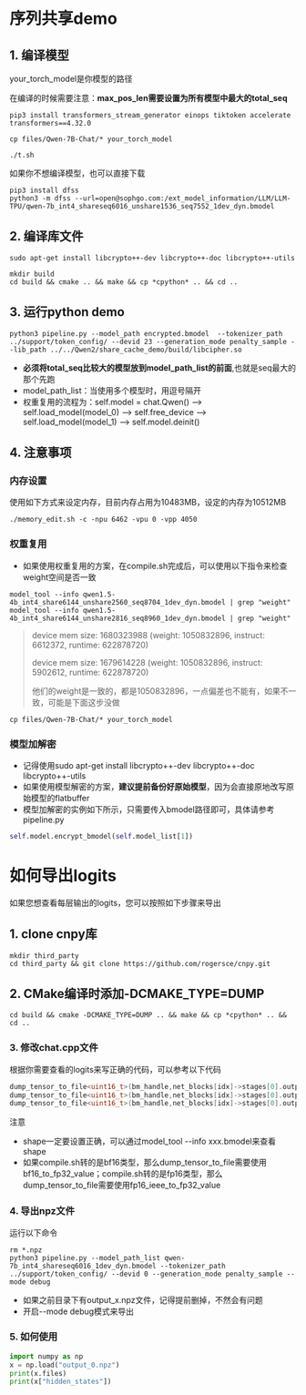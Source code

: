 # 序列共享demo

## 1. 编译模型
your_torch_model是你模型的路径

在编译的时候需要注意：**max_pos_len需要设置为所有模型中最大的total_seq**
```shell
pip3 install transformers_stream_generator einops tiktoken accelerate transformers==4.32.0

cp files/Qwen-7B-Chat/* your_torch_model

./t.sh
```
如果你不想编译模型，也可以直接下载
```shell
pip3 install dfss
python3 -m dfss --url=open@sophgo.com:/ext_model_information/LLM/LLM-TPU/qwen-7b_int4_shareseq6016_unshare1536_seq7552_1dev_dyn.bmodel
```

## 2. 编译库文件
```shell
sudo apt-get install libcrypto++-dev libcrypto++-doc libcrypto++-utils

mkdir build
cd build && cmake .. && make && cp *cpython* .. && cd ..
```

## 3. 运行python demo
```shell
python3 pipeline.py --model_path encrypted.bmodel  --tokenizer_path ../support/token_config/ --devid 23 --generation_mode penalty_sample --lib_path ../../Qwen2/share_cache_demo/build/libcipher.so
```
* **必须将total_seq比较大的模型放到model_path_list的前面**,也就是seq最大的那个先跑
* model_path_list：当使用多个模型时，用逗号隔开
* 权重复用的流程为：self.model = chat.Qwen() --> self.load_model(model_0) --> self.free_device --> self.load_model(model_1) --> self.model.deinit()


## 4. 注意事项

### 内存设置

使用如下方式来设定内存，目前内存占用为10483MB，设定的内存为10512MB
```shell
./memory_edit.sh -c -npu 6462 -vpu 0 -vpp 4050
```

### 权重复用
* 如果使用权重复用的方案，在compile.sh完成后，可以使用以下指令来检查weight空间是否一致

```shell
model_tool --info qwen1.5-4b_int4_share6144_unshare2560_seq8704_1dev_dyn.bmodel | grep "weight"
model_tool --info qwen1.5-4b_int4_share6144_unshare2816_seq8960_1dev_dyn.bmodel | grep "weight"
```
> device mem size: 1680323988 (weight: 1050832896, instruct: 6612372, runtime: 622878720)
>
> device mem size: 1679614228 (weight: 1050832896, instruct: 5902612, runtime: 622878720)
>
> 他们的weight是一致的，都是1050832896，一点偏差也不能有，如果不一致，可能是下面这步没做
```shell
cp files/Qwen-7B-Chat/* your_torch_model
```

### 模型加解密
* 记得使用sudo apt-get install libcrypto++-dev libcrypto++-doc libcrypto++-utils
* 如果使用模型解密的方案，**建议提前备份好原始模型**，因为会直接原地改写原始模型的flatbuffer
* 模型加解密的实例如下所示，只需要传入bmodel路径即可，具体请参考pipeline.py
```python
self.model.encrypt_bmodel(self.model_list[1])
```

# 如何导出logits
如果您想查看每层输出的logits，您可以按照如下步骤来导出

## 1. clone cnpy库
```
mkdir third_party
cd third_party && git clone https://github.com/rogersce/cnpy.git
```

## 2. CMake编译时添加-DCMAKE_TYPE=DUMP
```shell
cd build && cmake -DCMAKE_TYPE=DUMP .. && make && cp *cpython* .. && cd ..
```

### 3. 修改chat.cpp文件
根据你需要查看的logits来写正确的代码，可以参考以下代码
```cpp
dump_tensor_to_file<uint16_t>(bm_handle,net_blocks[idx]->stages[0].output_mems[0],{1,6016,4096},"output_" + std::to_string(idx) + ".npz","hidden_states");
dump_tensor_to_file<uint16_t>(bm_handle,net_blocks[idx]->stages[0].output_mems[1],{1,6016,32,128},"output_" + std::to_string(idx) + ".npz","present_key");
dump_tensor_to_file<uint16_t>(bm_handle,net_blocks[idx]->stages[0].output_mems[2],{1,6016,32,128},"output_" + std::to_string(idx) + ".npz","present_value");
```
注意
* shape一定要设置正确，可以通过model_tool --info xxx.bmodel来查看shape
* 如果compile.sh转的是bf16类型，那么dump_tensor_to_file需要使用bf16_to_fp32_value；compile.sh转的是fp16类型，那么dump_tensor_to_file需要使用fp16_ieee_to_fp32_value

### 4. 导出npz文件
运行以下命令
```shell
rm *.npz
python3 pipeline.py --model_path_list qwen-7b_int4_shareseq6016_1dev_dyn.bmodel --tokenizer_path ../support/token_config/ --devid 0 --generation_mode penalty_sample --mode debug
```

* 如果之前目录下有output_x.npz文件，记得提前删掉，不然会有问题
* 开启--mode debug模式来导出

### 5. 如何使用
```python
import numpy as np
x = np.load("output_0.npz")
print(x.files)
print(x["hidden_states"])
```


